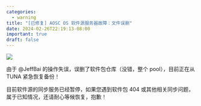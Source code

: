 ```yaml
---
categories:
  - warning
title: "[已修复] AOSC OS 软件源服务器故障：文件误删"
date: 2024-02-26T22:19:13-08:00
important: true
draft: false
---
```



![](../imgs/mirror-rm-rf.jpg)

由于 @JeffBai 的操作失误，误删了软件包仓库（没错，整个 pool），目前正在从 TUNA 紧急恢复备份！

目前软件源的同步服务已经暂停，如果您遇到软件包 404 或其他相关同步问题，属于已知情况，还请耐心等候恢复，抱歉！
